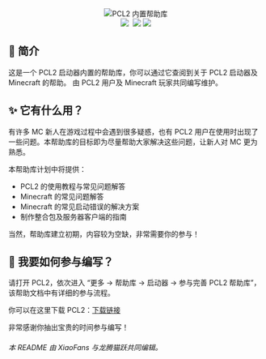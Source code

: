 <div align="center"><img src="https://i.loli.net/2021/04/27/OjXRwG5tArl2QnW.png" alt="PCL2 内置帮助库"/></div>
<div align="center"><img src="https://img.shields.io/github/stars/LTCatt/PCL2Help">&nbsp; <img src="https://img.shields.io/github/forks/LTCatt/PCL2Help?color=%23f8e71c">&nbsp;<img src="https://img.shields.io/github/issues/LTCatt/PCL2Help?color=%237ed321"></div>

  

## 💎 简介

这是一个 PCL2 启动器内置的帮助库，你可以通过它查阅到关于 PCL2 启动器及 Minecraft 的帮助。 由 PCL2 用户及 Minecraft 玩家共同编写维护。

## ✨ 它有什么用？

有许多 MC 新人在游戏过程中会遇到很多疑惑，也有 PCL2 用户在使用时出现了一些问题。本帮助库的目标即为尽量帮助大家解决这些问题，让新人对 MC 更为熟悉。

本帮助库计划中将提供： 

- PCL2 的使用教程与常见问题解答
- Minecraft 的常见问题解答
- Minecraft 的常见启动错误的解决方案
- 制作整合包及服务器客户端的指南

当然，帮助库建立初期，内容较为空缺，非常需要你的参与！

## 🎨 我要如何参与编写？

请打开 PCL2，依次进入 “更多 → 帮助库 → 启动器 → 参与完善 PCL2 帮助库”，该帮助文档中有详细的参与流程。

你可以在这里下载 PCL2：[下载链接](https://afdian.net/p/0164034c016c11ebafcb52540025c377)

非常感谢你抽出宝贵的时间参与编写！

###### 本 README 由 XiaoFans 与龙腾猫跃共同编辑。
